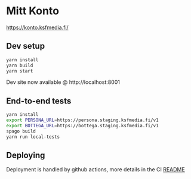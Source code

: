 # Mitt Konto

https://konto.ksfmedia.fi/

## Dev setup

```bash
yarn install
yarn build
yarn start
```

Dev site now available @ http://localhost:8001

## End-to-end tests

```bash
yarn install
export PERSONA_URL=https://persona.staging.ksfmedia.fi/v1
export BOTTEGA_URL=https://bottega.staging.ksfmedia.fi/v1
spago build
yarn run local-tests
```

## Deploying 

Deployment is handled by github actions, more details in the CI [README](../../ci/README.md)